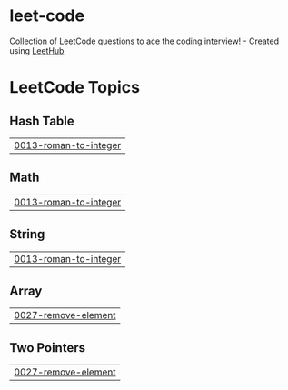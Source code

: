 # leet-code
Collection of LeetCode questions to ace the coding interview! - Created using [LeetHub](https://github.com/QasimWani/LeetHub)

<!---LeetCode Topics Start-->
# LeetCode Topics
## Hash Table
|  |
| ------- |
| [0013-roman-to-integer](https://github.com/FaisalNadaf/leet-code/tree/master/0013-roman-to-integer) |
## Math
|  |
| ------- |
| [0013-roman-to-integer](https://github.com/FaisalNadaf/leet-code/tree/master/0013-roman-to-integer) |
## String
|  |
| ------- |
| [0013-roman-to-integer](https://github.com/FaisalNadaf/leet-code/tree/master/0013-roman-to-integer) |
## Array
|  |
| ------- |
| [0027-remove-element](https://github.com/FaisalNadaf/leet-code/tree/master/0027-remove-element) |
## Two Pointers
|  |
| ------- |
| [0027-remove-element](https://github.com/FaisalNadaf/leet-code/tree/master/0027-remove-element) |
<!---LeetCode Topics End-->